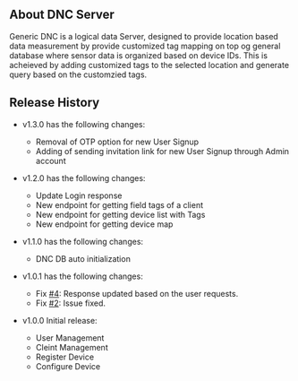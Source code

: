 ## About DNC Server
Generic DNC is a logical data Server, designed to provide location based data measurement by provide customized tag mapping on top og general database where sensor data is organized based on device IDs. This is acheieved by adding customized tags to the selected location and generate query based on the customzied tags.

## Release History

- v1.3.0 has the following changes:
  - Removal of OTP option for new User Signup
  - Adding of sending invitation link for new User Signup through Admin account

- v1.2.0 has the following changes:
  - Update Login response
  - New endpoint for getting field tags of a client
  - New endpoint for getting device list with Tags
  - New endpoint for getting device map

- v1.1.0 has the following changes:
  - DNC DB auto initialization

- v1.0.1 has the following changes:
  - Fix [#4](https://gitlab-x.mcci.com/client/milkweed/mcgraw/dnc/dnc-server/-/issues/4): Response updated based on the user requests.
  - Fix [#2](https://gitlab-x.mcci.com/client/milkweed/mcgraw/dnc/dnc-server/-/issues/2): Issue fixed.

- v1.0.0 Initial release:
  - User Management
  - Cleint Management
  - Register Device
  - Configure Device
